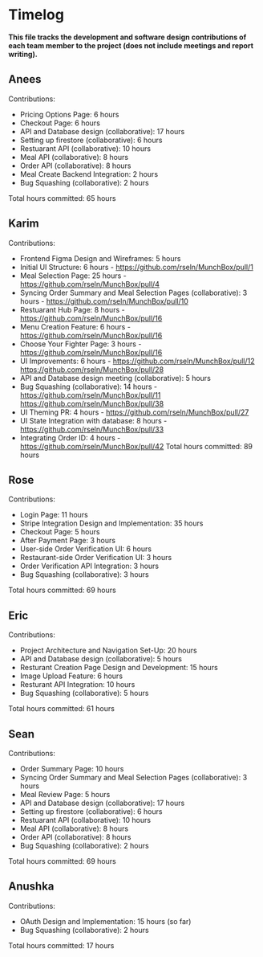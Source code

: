 # Timelog

**This file tracks the development and software design contributions of each team member to the project (does not include meetings and report writing).**

## Anees

Contributions:
- Pricing Options Page: 6 hours
- Checkout Page: 6 hours
- API and Database design (collaborative): 17 hours
- Setting up firestore (collaborative): 6 hours
- Restuarant API (collaborative): 10 hours
- Meal API (collaborative): 8 hours
- Order API (collaborative): 8 hours
- Meal Create Backend Integration: 2 hours
- Bug Squashing (collaborative): 2 hours

Total hours committed: 65 hours


## Karim

Contributions:
- Frontend Figma Design and Wireframes: 5 hours
- Initial UI Structure: 6 hours - https://github.com/rseln/MunchBox/pull/1
- Meal Selection Page: 25 hours - https://github.com/rseln/MunchBox/pull/4 
- Syncing Order Summary and Meal Selection Pages (collaborative): 3 hours - https://github.com/rseln/MunchBox/pull/10
- Restuarant Hub Page: 8 hours - https://github.com/rseln/MunchBox/pull/16
- Menu Creation Feature: 6 hours - https://github.com/rseln/MunchBox/pull/16
- Choose Your Fighter Page: 3 hours - https://github.com/rseln/MunchBox/pull/16
- UI Improvements: 6 hours - https://github.com/rseln/MunchBox/pull/12 https://github.com/rseln/MunchBox/pull/28
- API and Database design meeting (collaborative): 5 hours
- Bug Squashing (collaborative): 14 hours - https://github.com/rseln/MunchBox/pull/11 https://github.com/rseln/MunchBox/pull/38 
- UI Theming PR: 4 hours - https://github.com/rseln/MunchBox/pull/27
- UI State Integration with database: 8 hours - https://github.com/rseln/MunchBox/pull/33
- Integrating Order ID: 4 hours - https://github.com/rseln/MunchBox/pull/42
Total hours committed: 89 hours


## Rose

Contributions:
- Login Page: 11 hours
- Stripe Integration Design and Implementation: 35 hours
- Checkout Page: 5 hours
- After Payment Page: 3 hours
- User-side Order Verification UI: 6 hours
- Restaurant-side Order Verification UI: 3 hours
- Order Verification API Integration: 3 hours
- Bug Squashing (collaborative): 3 hours

Total hours committed: 69 hours


## Eric

Contributions:
- Project Architecture and Navigation Set-Up: 20 hours
- API and Database design (collaborative): 5 hours
- Resturant Creation Page Design and Development: 15 hours
- Image Upload Feature: 6 hours
- Resturant API Integration: 10 hours
- Bug Squashing (collaborative): 5 hours

Total hours committed: 61 hours


## Sean

Contributions:
- Order Summary Page: 10 hours
- Syncing Order Summary and Meal Selection Pages (collaborative): 3 hours
- Meal Review Page: 5 hours
- API and Database design (collaborative): 17 hours
- Setting up firestore (collaborative): 6 hours
- Restuarant API (collaborative): 10 hours
- Meal API (collaborative): 8 hours
- Order API (collaborative): 8 hours
- Bug Squashing (collaborative): 2 hours

Total hours committed: 69 hours


## Anushka

Contributions:
-  OAuth Design and Implementation: 15 hours (so far)
-  Bug Squashing (collaborative): 2 hours

Total hours committed: 17 hours


